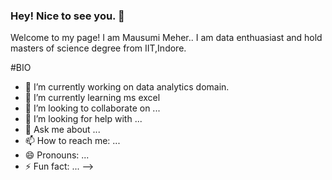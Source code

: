 ### Hey! Nice to see you. 👋
Welcome to my page!
I am Mausumi Meher.. I am data enthuasiast and hold masters of science degree from IIT,Indore.



#BIO

- 🔭 I’m currently working on data analytics domain.
- 🌱 I’m currently learning ms excel
- 👯 I’m looking to collaborate on ...
- 🤔 I’m looking for help with ...
- 💬 Ask me about ...
- 📫 How to reach me: ...
- 😄 Pronouns: ...
- ⚡ Fun fact: ...
-->
